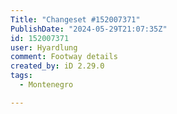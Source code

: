 ```yaml
---
Title: "Changeset #152007371"
PublishDate: "2024-05-29T21:07:35Z"
id: 152007371
user: Hyardlung
comment: Footway details
created_by: iD 2.29.0
tags:
  - Montenegro

---
```

